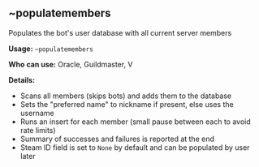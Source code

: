 ## ~populatemembers

Populates the bot's user database with all current server members

**Usage:**
`~populatemembers`

**Who can use:**
Oracle, Guildmaster, V

**Details:**

- Scans all members (skips bots) and adds them to the database
- Sets the "preferred name" to nickname if present, else uses the username
- Runs an insert for each member (small pause between each to avoid rate limits)
- Summary of successes and failures is reported at the end
- Steam ID field is set to `None` by default and can be populated by user later
